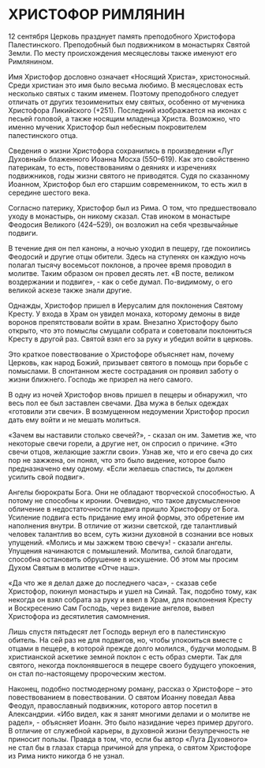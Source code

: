 # ХРИСТОФОР РИМЛЯНИН

12 сентября Церковь празднует память преподобного Христофора Палестинского. Преподобный был подвижником в монастырях Святой Земли. По месту происхождения месяцесловы также именуют его Римлянином.

Имя Христофор дословно означает «Носящий Христа», христоносный. Среди христиан это имя было весьма любимо. В месяцесловах есть несколько святых с таким именем. Поэтому преподобного следует отличать от других тезоименитых ему святых, особенно от мученика Христофора Ликийского (+251). Последний изображается на иконах с песьей головой, а также носящим младенца Христа. Возможно, что именно мученик Христофор был небесным покровителем палестинского отца.

Сведения о жизни Христофора сохранились в произведении «Луг Духовный» блаженного Иоанна Мосха (550–619). Как это свойственно патерикам, то есть, повествованиям о деяниях и изречениях подвижников, годы жизни святого не приводятся. Судя по сказанному Иоанном, Христофор был его старшим современником, то есть жил в середине шестого века.

Согласно патерику, Христофор был из Рима. О том, что предшествовало уходу в монастырь, он никому сказал. Став иноком в монастыре Феодосия Великого (424–529), он возложил на себя чрезвычайные подвиги.

В течение дня он пел каноны, а ночью уходил в пещеру, где покоились Феодосий и другие отцы обители. Здесь на ступенях он каждую ночь полагал тысячу восемьсот поклонов, а прочее время проводил в молитве. Таким образом он провел десять лет. «В посте, великом воздержании и подвиге», - как о себе думал. По-видимому, о его великой аскезе также знали другие.

Однажды, Христофор пришел в Иерусалим для поклонения Святому Кресту. У входа в Храм он увидел монаха, которому демоны в виде воронов препятствовали войти в храм. Внезапно Христофору было открыто, что это помыслы смущали собрата и советовали поклониться Кресту в другой раз. Святой взял его за руку и убедил войти в церковь.

Это краткое повествование о Христофоре объясняет нам, почему Церковь, как народ Божий, призывает святого в помощь при борьбе с помыслами. В спонтанном жесте сострадания он проявил заботу о жизни ближнего. Господь же призрел на него самого.

В одну из ночей Христофор вновь пришел в пещеры и обнаружил, что весь пол ее был заставлен свечами. Два мужа в белых одеждах «готовили эти свечи». В возмущенном недоумении Христофор просил дать ему войти и не мешать молиться.

«Зачем вы наставили столько свечей?», - сказал он им. Заметив же, что некоторые свечи горели, а другие нет, он спросил о причине. «Это свечи отцов, желающие зажгли свои». Узнав же, что и его свеча до сих пор не зажжена, он понял, что это было видение, которое было предназначено ему одному. «Если желаешь спастись, ты должен усилить свой подвиг».

Ангелы бюрократы Бога. Они не обладают творческой способностью. А потому не способны к иронии. Очевидно, что такое двусмысленное обличение в недостаточности подвига пришло Христофору от Бога. Усиление подвига есть придание ему иной формы, это обретение им наполнения внутри. В отличие от жизни светской, где талантливый человек талантлив во всем, суть жизни духовной в сознании все новых упущений. «Молись и мы зажжем твою свечу»! - сказали ангелы. Упущения начинаются с помышлений. Молитва, силой благодати, способна остановить обрушение в искушение. Об этом мы просим Духом Святым в молитве «Отче наш».

«Да что же я делал даже до последнего часа», - сказав себе Христофор, покинул монастырь и ушел на Синай. Так, подобно тому, как некогда он взял собрата за руку и ввел в Храм, для поклонения Кресту и Воскресению Сам Господь, через видение ангелов, вывел Христофора из десятилетия самомнения.

Лишь спустя пятьдесят лет Господь вернул его в палестинскую обитель. На сей раз не для подвигов, но, чтобы упокоиться вместе с отцами в пещере, в которой прежде долго молился., будучи молодым. В христианской аскетике земной поклон с есть образ смерти. Так для святого, некогда поклонявшегося в пещере своего будущего упокоения, он стал по-настоящему пророческим жестом.

Наконец, подобно постмодерному роману, рассказ о Христофоре – это повествованием в повествовании. О святом Иоанну поведал Авва Феодул, православный подвижник, которого автор посетил в Александрии. «Ибо видел, как я занят многими делами и о молитве не радел», - объясняет Иоанн. Это было назидание через пример другого. В отличие от служебной карьеры, в духовной жизни безупречность не приносит пользы. Правда в том, что, если бы автор «Луга Духовного» не стал бы в глазах старца причиной для упрека, о святом Христофоре из Рима никто никогда б не узнал.
